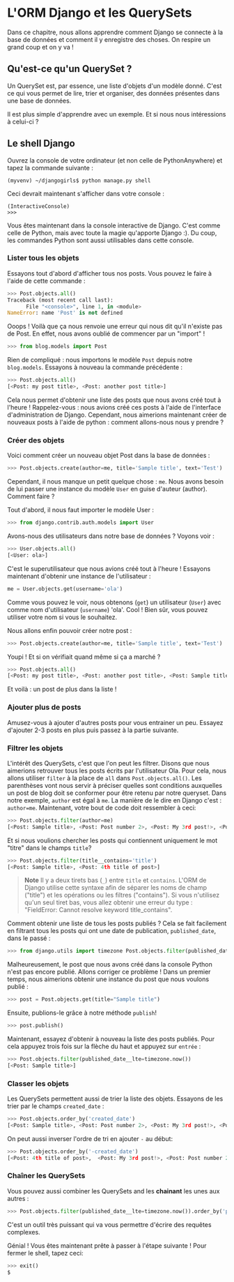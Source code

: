 # L'ORM Django et les QuerySets

Dans ce chapitre, nous allons apprendre comment Django se connecte à la base de données et comment il y enregistre des choses. On respire un grand coup et on y va !

## Qu'est-ce qu'un QuerySet ?

Un QuerySet est, par essence, une liste d'objets d'un modèle donné. C'est ce qui vous permet de lire, trier et organiser, des données présentes dans une base de données.

Il est plus simple d'apprendre avec un exemple. Et si nous nous intéressions à celui-ci ?

## Le shell Django

Ouvrez la console de votre ordinateur (et non celle de PythonAnywhere) et tapez la commande suivante :

    (myvenv) ~/djangogirls$ python manage.py shell
    

Ceci devrait maintenant s'afficher dans votre console :

    (InteractiveConsole)
    >>>
    

Vous êtes maintenant dans la console interactive de Django. C'est comme celle de Python, mais avec toute la magie qu'apporte Django :). Du coup, les commandes Python sont aussi utilisables dans cette console.

### Lister tous les objets

Essayons tout d'abord d'afficher tous nos posts. Vous pouvez le faire à l'aide de cette commande :

```python
>>> Post.objects.all()
Traceback (most recent call last):
      File "<console>", line 1, in <module>
NameError: name 'Post' is not defined
```    

Ooops ! Voilà que ça nous renvoie une erreur qui nous dit qu'il n'existe pas de Post. En effet, nous avons oublié de commencer par un "import" !

```python
>>> from blog.models import Post
```

Rien de compliqué : nous importons le modèle `Post` depuis notre `blog.models`. Essayons à nouveau la commande précédente :

```python
>>> Post.objects.all()
[<Post: my post title>, <Post: another post title>]
```

Cela nous permet d'obtenir une liste des posts que nous avons créé tout à l'heure ! Rappelez-vous : nous avions créé ces posts à l'aide de l'interface d'administration de Django. Cependant, nous aimerions maintenant créer de nouveaux posts à l'aide de python : comment allons-nous nous y prendre ?

### Créer des objets

Voici comment créer un nouveau objet Post dans la base de données :

```python
>>> Post.objects.create(author=me, title='Sample title', text='Test')
```

Cependant, il nous manque un petit quelque chose : `me`. Nous avons besoin de lui passer une instance du modèle `User` en guise d'auteur (author). Comment faire ?

Tout d'abord, il nous faut importer le modèle User :

```python
>>> from django.contrib.auth.models import User
```

Avons-nous des utilisateurs dans notre base de données ? Voyons voir :

```python
>>> User.objects.all()
[<User: ola>]
```

C'est le superutilisateur que nous avions créé tout à l'heure ! Essayons maintenant d'obtenir une instance de l'utilisateur :

```python
me = User.objects.get(username='ola')
```

Comme vous pouvez le voir, nous obtenons (`get`) un utilisateur (`User`) avec comme nom d'utilisateur (`username`) 'ola'. Cool ! Bien sûr, vous pouvez utiliser votre nom si vous le souhaitez.

Nous allons enfin pouvoir créer notre post :

```python
>>> Post.objects.create(author=me, title='Sample title', text='Test')
```

Youpi ! Et si on vérifiait quand même si ça a marché ?

```python
>>> Post.objects.all()
[<Post: my post title>, <Post: another post title>, <Post: Sample title>]
```

Et voilà : un post de plus dans la liste !

### Ajouter plus de posts

Amusez-vous à ajouter d'autres posts pour vous entrainer un peu. Essayez d'ajouter 2-3 posts en plus puis passez à la partie suivante.

### Filtrer les objets

L'intérêt des QuerySets, c'est que l'on peut les filtrer. Disons que nous aimerions retrouver tous les posts écrits par l'utilisateur Ola. Pour cela, nous allons utiliser `filter` à la place de `all` dans `Post.objects.all()`. Les parenthèses vont nous servir à préciser quelles sont conditions auxquelles un post de blog doit se conformer pour être retenu par notre queryset. Dans notre exemple, `author` est égal à `me`. La manière de le dire en Django c'est : `author=me`. Maintenant, votre bout de code doit ressembler à ceci:

```python
>>> Post.objects.filter(author=me)
[<Post: Sample title>, <Post: Post number 2>, <Post: My 3rd post!>, <Post: 4th title of post>]
```

Et si nous voulions chercher les posts qui contiennent uniquement le mot "titre" dans le champs `title`?

```python
>>> Post.objects.filter(title__contains='title')
[<Post: Sample title>, <Post: 4th title of post>]
```

> **Note** Il y a deux tirets bas (`_`) entre `title` et `contains`. L'ORM de Django utilise cette syntaxe afin de séparer les noms de champ ("title") et les opérations ou les filtres ("contains"). Si vous n'utilisez qu'un seul tiret bas, vous allez obtenir une erreur du type : "FieldError: Cannot resolve keyword title_contains".

Comment obtenir une liste de tous les posts publiés ? Cela se fait facilement en filtrant tous les posts qui ont une date de publication, `published_date`, dans le passé :

```python
>>> from django.utils import timezone Post.objects.filter(published_date__lte=timezone.now()) []
```

Malheureusement, le post que nous avons créé dans la console Python n'est pas encore publié. Allons corriger ce problème ! Dans un premier temps, nous aimerions obtenir une instance du post que nous voulons publié :

```python
>>> post = Post.objects.get(title="Sample title")
```

Ensuite, publions-le grâce à notre méthode `publish`!

```python
>>> post.publish()
```

Maintenant, essayez d'obtenir à nouveau la liste des posts publiés. Pour cela appuyez trois fois sur la flèche du haut et appuyez sur `entrée` :

```python
>>> Post.objects.filter(published_date__lte=timezone.now())
[<Post: Sample title>]
```

### Classer les objets

Les QuerySets permettent aussi de trier la liste des objets. Essayons de les trier par le champs `created_date` :

```python
>>> Post.objects.order_by('created_date')
[<Post: Sample title>, <Post: Post number 2>, <Post: My 3rd post!>, <Post: 4th title of post>]
```

On peut aussi inverser l'ordre de tri en ajouter `-` au début:

```python
>>> Post.objects.order_by('-created_date')
[<Post: 4th title of post>,  <Post: My 3rd post!>, <Post: Post number 2>, <Post: Sample title>]
```

### Chaîner les QuerySets

Vous pouvez aussi combiner les QuerySets and les **chainant** les unes aux autres :

```python
>>> Post.objects.filter(published_date__lte=timezone.now()).order_by('published_date')
```

C'est un outil très puissant qui va vous permettre d'écrire des requêtes complexes.

Génial ! Vous êtes maintenant prête à passer à l'étape suivante ! Pour fermer le shell, tapez ceci:

```python
>>> exit()
$
```